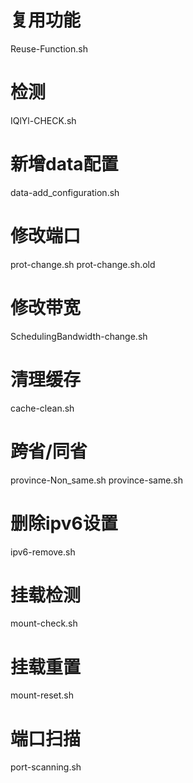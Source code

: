 # 复用功能
Reuse-Function.sh

# 检测
IQlYl-CHECK.sh

# 新增data配置
data-add_configuration.sh 

# 修改端口
prot-change.sh
prot-change.sh.old

# 修改带宽
SchedulingBandwidth-change.sh

# 清理缓存
cache-clean.sh

# 跨省/同省
province-Non_same.sh
province-same.sh

# 删除ipv6设置
ipv6-remove.sh

# 挂载检测
mount-check.sh

# 挂载重置
mount-reset.sh

# 端口扫描
port-scanning.sh




